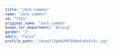 ```yaml
---
title: "Jack Lemmon"
name: "Jack Lemmon"
id: "3151"
original_name: "Jack Lemmon"
known_for_department: "Acting"
gender: "2"
adult: "false"
profile_path: "/4yowflZgO62PGTPADoFzkYSrZv.jpg"
---
```

